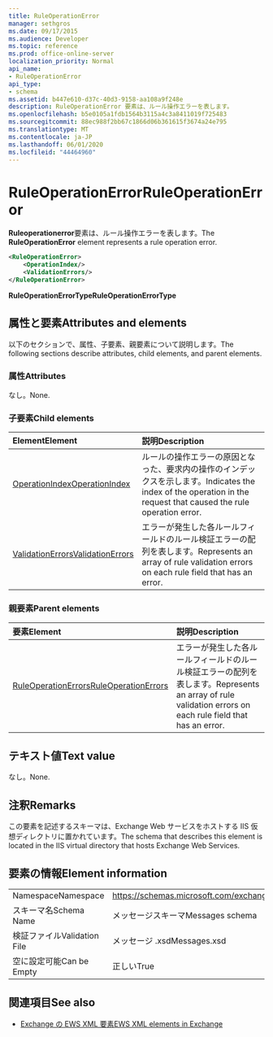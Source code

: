 ```yaml
---
title: RuleOperationError
manager: sethgros
ms.date: 09/17/2015
ms.audience: Developer
ms.topic: reference
ms.prod: office-online-server
localization_priority: Normal
api_name:
- RuleOperationError
api_type:
- schema
ms.assetid: b447e610-d37c-40d3-9158-aa108a9f248e
description: RuleOperationError 要素は、ルール操作エラーを表します。
ms.openlocfilehash: b5e0105a1fdb1564b3115a4c3a8411019f725483
ms.sourcegitcommit: 88ec988f2bb67c1866d06b361615f3674a24e795
ms.translationtype: MT
ms.contentlocale: ja-JP
ms.lasthandoff: 06/01/2020
ms.locfileid: "44464960"
---
```

# <a name="ruleoperationerror"></a><span data-ttu-id="83520-103">RuleOperationError</span><span class="sxs-lookup"><span data-stu-id="83520-103">RuleOperationError</span></span>

<span data-ttu-id="83520-104">**Ruleoperationerror**要素は、ルール操作エラーを表します。</span><span class="sxs-lookup"><span data-stu-id="83520-104">The **RuleOperationError** element represents a rule operation error.</span></span> 
  
```XML
<RuleOperationError>
    <OperationIndex/>
    <ValidationErrors/>
</RuleOperationError>
```

 <span data-ttu-id="83520-105">**RuleOperationErrorType**</span><span class="sxs-lookup"><span data-stu-id="83520-105">**RuleOperationErrorType**</span></span>
## <a name="attributes-and-elements"></a><span data-ttu-id="83520-106">属性と要素</span><span class="sxs-lookup"><span data-stu-id="83520-106">Attributes and elements</span></span>

<span data-ttu-id="83520-107">以下のセクションで、属性、子要素、親要素について説明します。</span><span class="sxs-lookup"><span data-stu-id="83520-107">The following sections describe attributes, child elements, and parent elements.</span></span>
  
### <a name="attributes"></a><span data-ttu-id="83520-108">属性</span><span class="sxs-lookup"><span data-stu-id="83520-108">Attributes</span></span>

<span data-ttu-id="83520-109">なし。</span><span class="sxs-lookup"><span data-stu-id="83520-109">None.</span></span>
  
### <a name="child-elements"></a><span data-ttu-id="83520-110">子要素</span><span class="sxs-lookup"><span data-stu-id="83520-110">Child elements</span></span>

|<span data-ttu-id="83520-111">**Element**</span><span class="sxs-lookup"><span data-stu-id="83520-111">**Element**</span></span>|<span data-ttu-id="83520-112">**説明**</span><span class="sxs-lookup"><span data-stu-id="83520-112">**Description**</span></span>|
|:-----|:-----|
|[<span data-ttu-id="83520-113">OperationIndex</span><span class="sxs-lookup"><span data-stu-id="83520-113">OperationIndex</span></span>](operationindex.md) <br/> |<span data-ttu-id="83520-114">ルールの操作エラーの原因となった、要求内の操作のインデックスを示します。</span><span class="sxs-lookup"><span data-stu-id="83520-114">Indicates the index of the operation in the request that caused the rule operation error.</span></span>  <br/> |
|[<span data-ttu-id="83520-115">ValidationErrors</span><span class="sxs-lookup"><span data-stu-id="83520-115">ValidationErrors</span></span>](validationerrors.md) <br/> |<span data-ttu-id="83520-116">エラーが発生した各ルールフィールドのルール検証エラーの配列を表します。</span><span class="sxs-lookup"><span data-stu-id="83520-116">Represents an array of rule validation errors on each rule field that has an error.</span></span>  <br/> |
   
### <a name="parent-elements"></a><span data-ttu-id="83520-117">親要素</span><span class="sxs-lookup"><span data-stu-id="83520-117">Parent elements</span></span>

|<span data-ttu-id="83520-118">**要素**</span><span class="sxs-lookup"><span data-stu-id="83520-118">**Element**</span></span>|<span data-ttu-id="83520-119">**説明**</span><span class="sxs-lookup"><span data-stu-id="83520-119">**Description**</span></span>|
|:-----|:-----|
|[<span data-ttu-id="83520-120">RuleOperationErrors</span><span class="sxs-lookup"><span data-stu-id="83520-120">RuleOperationErrors</span></span>](ruleoperationerrors.md) <br/> |<span data-ttu-id="83520-121">エラーが発生した各ルールフィールドのルール検証エラーの配列を表します。</span><span class="sxs-lookup"><span data-stu-id="83520-121">Represents an array of rule validation errors on each rule field that has an error.</span></span>  <br/> |
   
## <a name="text-value"></a><span data-ttu-id="83520-122">テキスト値</span><span class="sxs-lookup"><span data-stu-id="83520-122">Text value</span></span>

<span data-ttu-id="83520-123">なし。</span><span class="sxs-lookup"><span data-stu-id="83520-123">None.</span></span>
  
## <a name="remarks"></a><span data-ttu-id="83520-124">注釈</span><span class="sxs-lookup"><span data-stu-id="83520-124">Remarks</span></span>

<span data-ttu-id="83520-125">この要素を記述するスキーマは、Exchange Web サービスをホストする IIS 仮想ディレクトリに置かれています。</span><span class="sxs-lookup"><span data-stu-id="83520-125">The schema that describes this element is located in the IIS virtual directory that hosts Exchange Web Services.</span></span>
  
## <a name="element-information"></a><span data-ttu-id="83520-126">要素の情報</span><span class="sxs-lookup"><span data-stu-id="83520-126">Element information</span></span>

|||
|:-----|:-----|
|<span data-ttu-id="83520-127">Namespace</span><span class="sxs-lookup"><span data-stu-id="83520-127">Namespace</span></span>  <br/> |https://schemas.microsoft.com/exchange/services/2006/messages  <br/> |
|<span data-ttu-id="83520-128">スキーマ名</span><span class="sxs-lookup"><span data-stu-id="83520-128">Schema Name</span></span>  <br/> |<span data-ttu-id="83520-129">メッセージスキーマ</span><span class="sxs-lookup"><span data-stu-id="83520-129">Messages schema</span></span>  <br/> |
|<span data-ttu-id="83520-130">検証ファイル</span><span class="sxs-lookup"><span data-stu-id="83520-130">Validation File</span></span>  <br/> |<span data-ttu-id="83520-131">メッセージ .xsd</span><span class="sxs-lookup"><span data-stu-id="83520-131">Messages.xsd</span></span>  <br/> |
|<span data-ttu-id="83520-132">空に設定可能</span><span class="sxs-lookup"><span data-stu-id="83520-132">Can be Empty</span></span>  <br/> |<span data-ttu-id="83520-133">正しい</span><span class="sxs-lookup"><span data-stu-id="83520-133">True</span></span>  <br/> |
   
## <a name="see-also"></a><span data-ttu-id="83520-134">関連項目</span><span class="sxs-lookup"><span data-stu-id="83520-134">See also</span></span>



- [<span data-ttu-id="83520-135">Exchange の EWS XML 要素</span><span class="sxs-lookup"><span data-stu-id="83520-135">EWS XML elements in Exchange</span></span>](ews-xml-elements-in-exchange.md)

